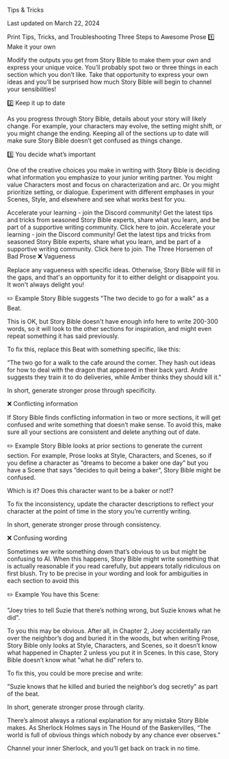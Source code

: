 Tips & Tricks

Last updated on March 22, 2024

Print
Tips, Tricks, and Troubleshooting
Three Steps to Awesome Prose
1️⃣ Make it your own

Modify the outputs you get from Story Bible to make them your own and express your unique voice. You’ll probably spot two or three things in each section which you don’t like. Take that opportunity to express your own ideas and you’ll be surprised how much Story Bible will begin to channel your sensibilities!

2️⃣ Keep it up to date

As you progress through Story Bible, details about your story will likely change. For example, your characters may evolve, the setting might shift, or you might change the ending. Keeping all of the sections up to date will make sure Story Bible doesn’t get confused as things change.

3️⃣ You decide what’s important

One of the creative choices you make in writing with Story Bible is deciding what information you emphasize to your junior writing partner. You might value Characters most and focus on characterization and arc. Or you might prioritize setting, or dialogue. Experiment with different emphases in your Scenes, Style, and elsewhere and see what works best for you.

Accelerate your learning - join the Discord community! Get the latest tips and tricks from seasoned Story Bible experts, share what you learn, and be part of a supportive writing community. Click here to join.
Accelerate your learning - join the Discord community! Get the latest tips and tricks from seasoned Story Bible experts, share what you learn, and be part of a supportive writing community. Click here to join.
The Three Horsemen of Bad Prose
❌ Vagueness

Replace any vagueness with specific ideas. Otherwise, Story Bible will fill in the gaps, and that's an opportunity for it to either delight or disappoint you. It won't always delight you!

✏️
Example
Story Bible suggests "The two decide to go for a walk" as a Beat.

This is OK, but Story Bible doesn't have enough info here to write 200-300 words, so it will look to the other sections for inspiration, and might even repeat something it has said previously.

To fix this, replace this Beat with something specific, like this:

“The two go for a walk to the cafe around the corner. They hash out ideas for how to deal with the dragon that appeared in their back yard. Andre suggests they train it to do deliveries, while Amber thinks they should kill it."

In short, generate stronger prose through specificity.

 
❌ Conflicting information

If Story Bible finds conflicting information in two or more sections, it will get confused and write something that doesn’t make sense. To avoid this, make sure all your sections are consistent and delete anything out of date.

✏️
Example
Story Bible looks at prior sections to generate the current section. For example, Prose looks at Style, Characters, and Scenes, so if you define a character as ”dreams to become a baker one day” but you have a Scene that says ”decides to quit being a baker”, Story Bible might be confused. 

Which is it? Does this character want to be a baker or not!?

To fix the inconsistency, update the character descriptions to reflect your character at the point of time in the story you’re currently writing.

In short, generate stronger prose through consistency.

 
❌ Confusing wording

Sometimes we write something down that’s obvious to us but might be confusing to AI. When this happens, Story Bible might write something that is actually reasonable if you read carefully, but appears totally ridiculous on first blush. Try to be precise in your wording and look for ambiguities in each section to avoid this

✏️
Example
You have this Scene:

"Joey tries to tell Suzie that there’s nothing wrong, but Suzie knows what he did".

To you this may be obvious. After all, in Chapter 2, Joey accidentally ran over the neighbor’s dog and buried it in the woods, but when writing Prose, Story Bible only looks at Style, Characters, and Scenes, so it doesn’t know what happened in Chapter 2 unless you put it in Scenes. In this case, Story Bible doesn’t know what ”what he did” refers to.

To fix this, you could be more precise and write:

”Suzie knows that he killed and buried the neighbor’s dog secretly” as part of the beat.

In short, generate stronger prose through clarity.

 
There’s almost always a rational explanation for any mistake Story Bible makes. As Sherlock Holmes says in The Hound of the Baskervilles, “The world is full of obvious things which nobody by any chance ever observes.” 

 
Channel your inner Sherlock, and you’ll get back on track in no time.